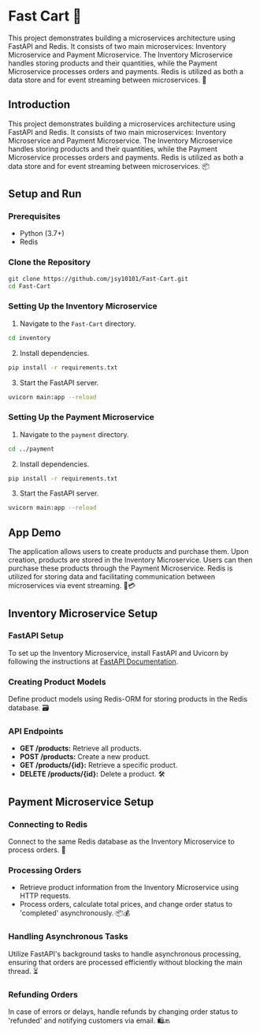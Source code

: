 # Fast Cart 🛒

This project demonstrates building a microservices architecture using FastAPI and Redis. It consists of two main microservices: Inventory Microservice and Payment Microservice. The Inventory Microservice handles storing products and their quantities, while the Payment Microservice processes orders and payments. Redis is utilized as both a data store and for event streaming between microservices. 🚀

## Introduction

This project demonstrates building a microservices architecture using FastAPI and Redis. It consists of two main microservices: Inventory Microservice and Payment Microservice. The Inventory Microservice handles storing products and their quantities, while the Payment Microservice processes orders and payments. Redis is utilized as both a data store and for event streaming between microservices. 📦

## Setup and Run

### Prerequisites

- Python (3.7+)
- Redis

### Clone the Repository

```bash
git clone https://github.com/jsy10101/Fast-Cart.git
cd Fast-Cart
```

### Setting Up the Inventory Microservice

1. Navigate to the `Fast-Cart` directory.

```bash
cd inventory
```

2. Install dependencies.

```bash
pip install -r requirements.txt
```

3. Start the FastAPI server.

```bash
uvicorn main:app --reload
```

### Setting Up the Payment Microservice

1. Navigate to the `payment` directory.

```bash
cd ../payment
```

2. Install dependencies.

```bash
pip install -r requirements.txt
```

3. Start the FastAPI server.

```bash
uvicorn main:app --reload
```

## App Demo

The application allows users to create products and purchase them. Upon creation, products are stored in the Inventory Microservice. Users can then purchase these products through the Payment Microservice. Redis is utilized for storing data and facilitating communication between microservices via event streaming. 🛒💳

## Inventory Microservice Setup

### FastAPI Setup

To set up the Inventory Microservice, install FastAPI and Uvicorn by following the instructions at [FastAPI Documentation](https://fastapi.tiangolo.com/).

### Creating Product Models

Define product models using Redis-ORM for storing products in the Redis database. 🗃️

### API Endpoints

- **GET /products:** Retrieve all products.
- **POST /products:** Create a new product.
- **GET /products/{id}:** Retrieve a specific product.
- **DELETE /products/{id}:** Delete a product. 🛠️

## Payment Microservice Setup

### Connecting to Redis

Connect to the same Redis database as the Inventory Microservice to process orders. 🔄

### Processing Orders

- Retrieve product information from the Inventory Microservice using HTTP requests.
- Process orders, calculate total prices, and change order status to 'completed' asynchronously. 📦💰

### Handling Asynchronous Tasks

Utilize FastAPI's background tasks to handle asynchronous processing, ensuring that orders are processed efficiently without blocking the main thread. ⏳

### Refunding Orders

In case of errors or delays, handle refunds by changing order status to 'refunded' and notifying customers via email. 🛍️🔙

